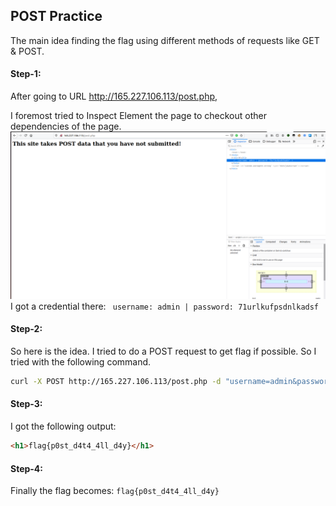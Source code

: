 ## POST Practice
The main idea finding the flag using different methods of requests like GET & POST.

#### Step-1:
After going to URL http://165.227.106.113/post.php, 

I foremost tried to Inspect Element the page to checkout other dependencies of the page.
<img src="Web_Page.png">
I got a credential there:
` username: admin | password: 71urlkufpsdnlkadsf`

#### Step-2:

So here is the idea. I tried to do a POST request to get flag if possible. So I tried with the following command.

```bash
curl -X POST http://165.227.106.113/post.php -d "username=admin&password=71urlkufpsdnlkadsf"
```

#### Step-3:
I got the following output:
```html
<h1>flag{p0st_d4t4_4ll_d4y}</h1>
```

#### Step-4:

Finally the flag becomes:
`flag{p0st_d4t4_4ll_d4y}`
